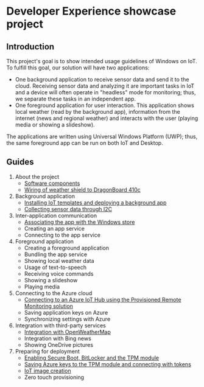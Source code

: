 # Developer Experience showcase project

## Introduction

This project's goal is to show intended usage guidelines of Windows on IoT. To fulfill this goal, our solution will have two applications:

* One background application to receive sensor data and send it to the cloud. Receiving sensor data and analyzing it are important tasks in IoT and a device will often operate in "headless" mode for monitoring; thus, we separate these tasks in an independent app.
* One foreground application for user interaction. This application shows local weather (read by the background app), information from the internet (news and regional weather) and interacts with the user (playing media or showing a slideshow).

The applications are written using Universal Windows Platform (UWP); thus, the same foreground app can be run on both IoT and Desktop.

## Guides

1. About the project
    * [Software components](SoftwareComponents.md)
    * [Wiring of weather shield to DragonBoard 410c](Wiring/README.md)
2. Background application
    * [Installing IoT templates and deploying a background app](Background/Installation/README.md)
    * [Collecting sensor data through I2C](Background/Sensing/README.md)
3. Inter-application communication
    * [Associating the app with the Windows store](StoreDeployment/README.md)
    * Creating an app service
    * Connecting to the app service
4. Foreground application
    * Creating a foreground application
    * Bundling the app service
    * Showing local weather data
    * Usage of text-to-speech
    * Receiving voice commands
    * Showing a slideshow
    * Playing media
5. Connecting to the Azure cloud
    * [Connecting to an Azure IoT Hub using the Provisioned Remote Monitoring solution](Azure/IoTHubProvisionedSolution)
    * Saving application keys on Azure
    * Synchronizing settings with Azure
6. Integration with third-party services
    * [Integration with OpenWeatherMap](OpenWeatherMapsIntegration.md)
    * Integration with Bing news
    * Showing OneDrive pictures
7. Preparing for deployment
    * [Enabling Secure Boot, BitLocker and the TPM module](Security/README.md)
    * [Saving Azure keys to the TPM module and connecting with tokens](Security/TPM/README.md)
    * [IoT image creation](ImageCreation/README.md)
    * Zero touch provisioning
